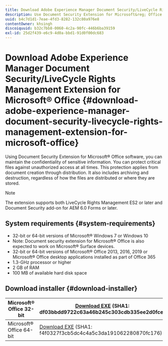 ```yaml
---
title: Download Adobe Experience Manager Document Security/LiveCycle Rights Management Extension for Microsoft&reg; Office
description: Use Document Security Extension for Microsoft&reg; Office software to protect critical files against unauthorized access
uuid: b4c7d1d1-7eae-4fd3-8282-132c80a976e8
contentOwner: khsingh
discoiquuid: b32c7bb8-0060-4c2a-90fc-446b6ba39159
exl-id: 25d2f439-e6c9-4d0a-bbd1-91d0f00dc683
---
```

# Download Adobe Experience Manager Document Security/LiveCycle Rights Management Extension for Microsoft&reg; Office {#download-adobe-experience-manager-document-security-livecycle-rights-management-extension-for-microsoft-office}

Using Document Security Extension for Microsoft&reg; Office software, you can maintain the confidentiality of sensitive information. You can protect critical files against unauthorized access at all times. This protection applies from document creation through distribution. It also includes archiving and destruction, regardless of how the files are distributed or where they are stored.

>[!NOTE]
>
>The extension supports both LiveCycle Rights Management ES2 or later and Document Security add-on for AEM 6.0 Forms or later.

## System requirements {#system-requirements}

* 32-bit or 64-bit versions of Microsoft&reg; Windows 7 or Windows 10
* Note: Document security extension for Microsoft&reg; Office is also expected to work on Microsoft&reg; Surface devices.
* 32-bit or 64-bit versions of Microsoft&reg; Office 2013, 2016, 2019 or Microsoft&reg; Office desktop applications installed as part of Office 365
* 1.3-GHz processor or higher
* 2 GB of RAM
* 100 MB of available hard disk space

## Download installer {#download-installer}

| Microsoft&reg; Office 32-bit | [Download EXE](https://download.macromedia.com/pub/livecycle/policyserver/DocumentSecurityExtensionforMicrosoftOffice.exe) (SHA1: df03bbdd9722c63a46b245c303cdb335ee2d0fce) | [Download MSI](https://download.macromedia.com/pub/livecycle/policyserver/DocumentSecurityExtensionforMicrosoftOffice.zip) (SHA1: e70661f72ba640c37911c6d17d520ceaf84c2122) |
|---|---|---|
| Microsoft&reg; Office 64-bit | [Download EXE](https://download.macromedia.com/pub/livecycle/policyserver/DocumentSecurityExtensionforMicrosoftOffice64.exe) (SHA1: f4f0327f3cb5dc4c4a5c3da191062280870fc176) | [Download MSI](https://download.macromedia.com/pub/livecycle/policyserver/DocumentSecurityExtensionforMicrosoftOffice64.zip) (SHA1: 73f408f860143008915ee86b13edd0e76789b4fc) |
